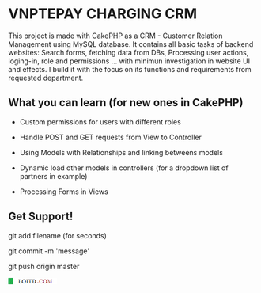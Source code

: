 VNPTEPAY CHARGING CRM
=======
This project is made with CakePHP as a CRM - Customer Relation Management  using MySQL database. It contains all basic tasks of backend websites: Search forms, fetching data from DBs, Processing user actions, loging-in, role and permissions ... with minimun investigation in website UI and effects. 
I build it with the focus on its functions and requirements from requested department. 

What you can learn (for new ones in CakePHP)
--------------------------------------------

- Custom permissions for users with different roles

- Handle POST and GET requests from View to Controller

- Using Models with Relationships and linking betweens models

- Dynamic load other models in controllers (for a dropdown list of partners in example)

- Processing Forms in Views

Get Support!
------------

git add filename (for seconds)

git commit -m 'message'

git push origin master


![Tran Duc Loi](https://raw.githubusercontent.com/loitd/vnptepaycrm-cakephp/master/app/webroot/img/cake.power.gif)

